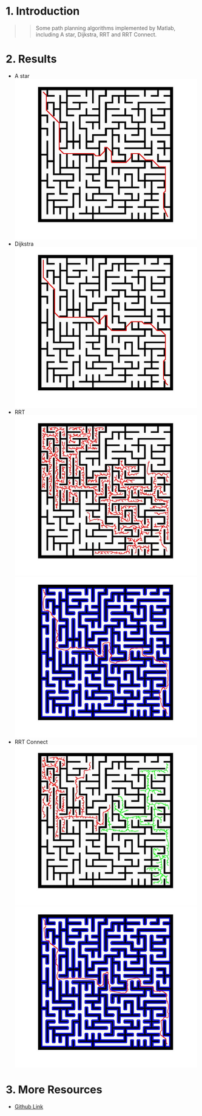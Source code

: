 # 1. Introduction
>>Some path planning algorithms implemented by Matlab, including A star, Dijkstra, RRT and RRT Connect.

# 2. Results
- A star
![image](https://github.com/lh9171338/Path-Planning-Algorithms/blob/master/results/maze-astar.jpg)
- Dijkstra
![image](https://github.com/lh9171338/Path-Planning-Algorithms/blob/master/results/maze-dijkstra.jpg)
- RRT
![image](https://github.com/lh9171338/Path-Planning-Algorithms/blob/master/results/maze-rrt-2.jpg)  
![image](https://github.com/lh9171338/Path-Planning-Algorithms/blob/master/results/maze-rrt-1.jpg)
- RRT Connect
![image](https://github.com/lh9171338/Path-Planning-Algorithms/blob/master/results/maze-rrtconnect-2.jpg)  
![image](https://github.com/lh9171338/Path-Planning-Algorithms/blob/master/results/maze-rrtconnect-1.jpg)

# 3. More Resources
- [Github Link](https://github.com/lh9171338/Outline)
